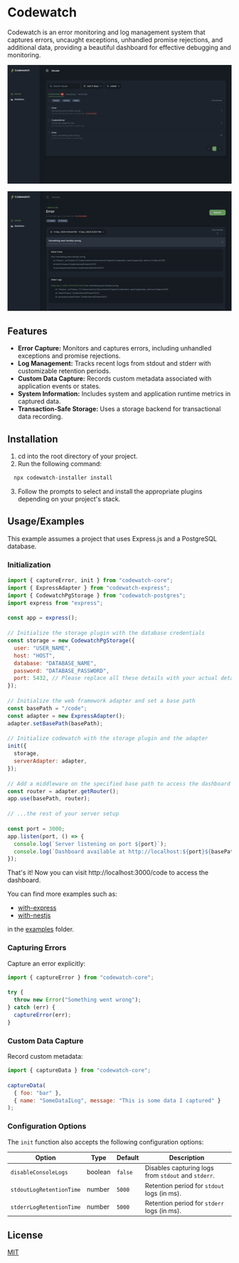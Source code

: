 # Codewatch

Codewatch is an error monitoring and log management system that captures errors, uncaught exceptions, unhandled promise rejections, and additional data, providing a beautiful dashboard for effective debugging and monitoring.

![Screenshot of the issues list page](./screenshots/issues.png)

![Screenshot of the issues list page](./screenshots/issue-detail.png)

## Features

- **Error Capture:** Monitors and captures errors, including unhandled exceptions and promise rejections.
- **Log Management:** Tracks recent logs from stdout and stderr with customizable retention periods.
- **Custom Data Capture:** Records custom metadata associated with application events or states.
- **System Information:** Includes system and application runtime metrics in captured data.
- **Transaction-Safe Storage:** Uses a storage backend for transactional data recording.

## Installation

1. cd into the root directory of your project.
2. Run the following command:

```bash
  npx codewatch-installer install
```

3. Follow the prompts to select and install the appropriate plugins depending on your project's stack.

## Usage/Examples

This example assumes a project that uses Express.js and a PostgreSQL database.

### Initialization

```javascript
import { captureError, init } from "codewatch-core";
import { ExpressAdapter } from "codewatch-express";
import { CodewatchPgStorage } from "codewatch-postgres";
import express from "express";

const app = express();

// Initialize the storage plugin with the database credentials
const storage = new CodewatchPgStorage({
  user: "USER_NAME",
  host: "HOST",
  database: "DATABASE_NAME",
  password: "DATABASE_PASSWORD",
  port: 5432, // Please replace all these details with your actual details.
});

// Initialize the web framework adapter and set a base path
const basePath = "/code";
const adapter = new ExpressAdapter();
adapter.setBasePath(basePath);

// Initialize codewatch with the storage plugin and the adapter
init({
  storage,
  serverAdapter: adapter,
});

// Add a middleware on the specified base path to access the dashboard
const router = adapter.getRouter();
app.use(basePath, router);

// ...the rest of your server setup

const port = 3000;
app.listen(port, () => {
  console.log(`Server listening on port ${port}`);
  console.log(`Dashboard available at http://localhost:${port}${basePath}`);
});
```

That's it! Now you can visit http://localhost:3000/code to access the dashboard.

You can find more examples such as:

- [with-express](./examples/with-express/)
- [with-nestjs](./examples/with-nestjs/)

in the [examples](./examples/) folder.

### Capturing Errors

Capture an error explicitly:

```javascript
import { captureError } from "codewatch-core";

try {
  throw new Error("Something went wrong");
} catch (err) {
  captureError(err);
}
```

### Custom Data Capture

Record custom metadata:

```javascript
import { captureData } from "codewatch-core";

captureData(
  { foo: "bar" },
  { name: "SomeDataILog", message: "This is some data I captured" }
);
```

### Configuration Options

The `init` function also accepts the following configuration options:

| Option                   | Type    | Default | Description                                         |
| ------------------------ | ------- | ------- | --------------------------------------------------- |
| `disableConsoleLogs`     | boolean | `false` | Disables capturing logs from `stdout` and `stderr`. |
| `stdoutLogRetentionTime` | number  | `5000`  | Retention period for `stdout` logs (in ms).         |
| `stderrLogRetentionTime` | number  | `5000`  | Retention period for `stderr` logs (in ms).         |

## License

[MIT](https://choosealicense.com/licenses/mit/)
